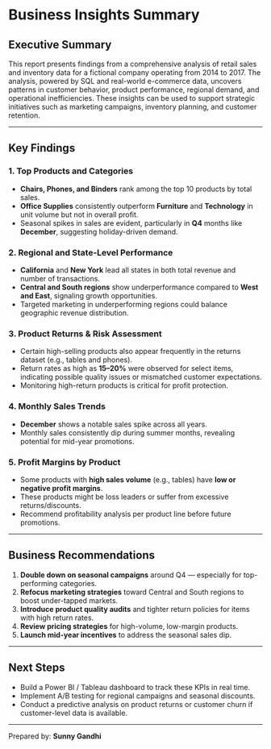 # Business Insights Summary

## Executive Summary

This report presents findings from a comprehensive analysis of retail sales and inventory data for a fictional company operating from 2014 to 2017. The analysis, powered by SQL and real-world e-commerce data, uncovers patterns in customer behavior, product performance, regional demand, and operational inefficiencies. These insights can be used to support strategic initiatives such as marketing campaigns, inventory planning, and customer retention.

---

## Key Findings

### 1. Top Products and Categories
- **Chairs, Phones, and Binders** rank among the top 10 products by total sales.
- **Office Supplies** consistently outperform **Furniture** and **Technology** in unit volume but not in overall profit.
- Seasonal spikes in sales are evident, particularly in **Q4** months like **December**, suggesting holiday-driven demand.

### 2. Regional and State-Level Performance
- **California** and **New York** lead all states in both total revenue and number of transactions.
- **Central and South regions** show underperformance compared to **West and East**, signaling growth opportunities.
- Targeted marketing in underperforming regions could balance geographic revenue distribution.

### 3. Product Returns & Risk Assessment
- Certain high-selling products also appear frequently in the returns dataset (e.g., tables and phones).
- Return rates as high as **15–20%** were observed for select items, indicating possible quality issues or mismatched customer expectations.
- Monitoring high-return products is critical for profit protection.

### 4. Monthly Sales Trends
- **December** shows a notable sales spike across all years.
- Monthly sales consistently dip during summer months, revealing potential for mid-year promotions.

### 5. Profit Margins by Product
- Some products with **high sales volume** (e.g., tables) have **low or negative profit margins**.
- These products might be loss leaders or suffer from excessive returns/discounts.
- Recommend profitability analysis per product line before future promotions.

---

## Business Recommendations

1. **Double down on seasonal campaigns** around Q4 — especially for top-performing categories.
2. **Refocus marketing strategies** toward Central and South regions to boost under-tapped markets.
3. **Introduce product quality audits** and tighter return policies for items with high return rates.
4. **Review pricing strategies** for high-volume, low-margin products.
5. **Launch mid-year incentives** to address the seasonal sales dip.

---

## Next Steps

- Build a Power BI / Tableau dashboard to track these KPIs in real time.
- Implement A/B testing for regional campaigns and seasonal discounts.
- Conduct a predictive analysis on product returns or customer churn if customer-level data is available.

---

Prepared by: **Sunny Gandhi**  
